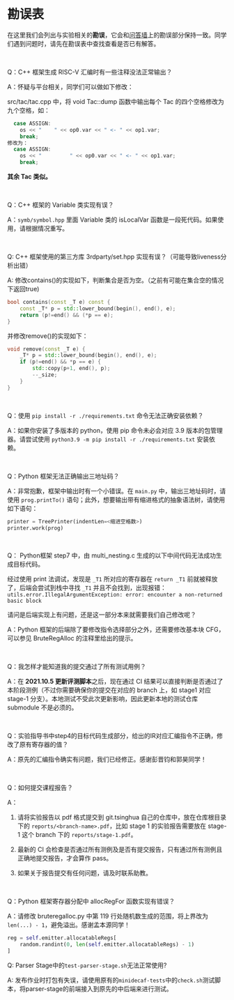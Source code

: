 # 勘误表

在这里我们会列出与实验相关的**勘误**，它会和[问答墙](https://docs.qq.com/doc/DY1hZWFV0T0N0VWph)上的勘误部分保持一致。同学们遇到问题时，请先在勘误表中查找查看是否已有解答。

&nbsp;

Q：C++ 框架生成 RISC-V 汇编时有一些注释没法正常输出？

A：怀疑与平台相关，同学们可以做如下修改：

src/tac/tac.cpp 中，将 void Tac::dump 函数中输出每个 Tac 的四个空格修改为九个空格，如：

```C++
  case ASSIGN:
	os << "    " << op0.var << " <- " << op1.var;
	break;
修改为：
  case ASSIGN:
	os << "         " << op0.var << " <- " << op1.var;
	break;
```
**其余 Tac 类似。**

&nbsp;

Q：C++ 框架的 Variable 类实现有误？

A：`symb/symbol.hpp` 里面 Variable 类的 isLocalVar 函数是一段死代码。如果使用，请根据情况重写。

&nbsp;

Q: C++ 框架使用的第三方库 3rdparty/set.hpp 实现有误？（可能导致liveness分析出错）

A: 修改contains()的实现如下，判断集合是否为空。（之前有可能在集合空的情况下返回true)

```c++
bool contains(const _T e) const {
    const _T* p = std::lower_bound(begin(), end(), e);
	return (p!=end() && (*p == e);
}
```

并修改remove()的实现如下：

```c++
void remove(const _T e) {
    _T* p = std::lower_bound(begin(), end(), e);
    if (p!=end() && *p == e) {
        std::copy(p+1, end(), p);
        --_size;
    }
}
```

&nbsp;


Q：使用 `pip install -r ./requirements.txt` 命令无法正确安装依赖？

A：如果你安装了多版本的 python，使用 pip 命令未必会对应 3.9 版本的包管理器。请尝试使用 `python3.9 -m pip install -r ./requirements.txt` 安装依赖。

&nbsp;

Q：Python 框架无法正确输出三地址码？

A：非常抱歉，框架中输出时有一个小错误。在 `main.py` 中，输出三地址码时，请使用 `prog.printTo()` 语句；此外，想要输出带有缩进格式的抽象语法树，请使用如下语句：
```python
printer = TreePrinter(indentLen=<缩进空格数>)
printer.work(prog)
```

&nbsp;

Q： Python框架 step7 中，由 multi_nesting.c 生成的以下中间代码无法成功生成目标代码。

经过使用 print 法调试，发现是 `_T1` 所对应的寄存器在 `return _T1` 前就被释放了，后端会尝试到栈中寻找 `_T1` 并且不会找到，出现报错：
`utils.error.IllegalArgumentException: error: encounter a non-returned basic block`

请问是后端实现上有问题，还是这一部分本来就需要我们自己修改呢？

A：Python 框架的后端除了要修改指令选择部分之外，还需要修改基本块 CFG，可以参见 BruteRegAlloc 的注释里给出的提示。

&nbsp;

Q：我怎样才能知道我的提交通过了所有测试用例？

A：在 **2021.10.5 更新评测脚本**之后，现在通过 CI 结果可以直接判断是否通过了本阶段测例（不过你需要确保你的提交在对应的 branch 上，如 stage1 对应 stage-1 分支）。本地测试不受此次更新影响，因此更新本地的测试仓库 submodule 不是必须的。

&nbsp;

Q：实验指导书中step4的目标代码生成部分，给出的IR对应汇编指令不正确，修改了原有寄存器的值？

A：原先的汇编指令确实有问题，我们已经修正。感谢彭晋钧和郭昊同学！

&nbsp;

Q：如何提交课程报告？

A：

1. 请将实验报告以 pdf 格式提交到 git.tsinghua 自己的仓库中，放在仓库根目录下的 `reports/<branch-name>.pdf`，比如 stage 1 的实验报告需要放在 stage-1 这个 branch 下的 `reports/stage-1.pdf`。

2. 最新的 CI 会检查是否通过所有测例及是否有提交报告，只有通过所有测例且正确地提交报告，才会算作 pass。

3. 如果关于报告提交有任何问题，请及时联系助教。

&nbsp;

Q：Python 框架寄存器分配中 allocRegFor 函数实现有错误？

A：请修改 bruteregalloc.py 中第 119 行处随机数生成的范围，将上界改为 `len(...) - 1`，避免溢出。感谢孟本源同学！

```python
reg = self.emitter.allocatableRegs[
    random.randint(0, len(self.emitter.allocatableRegs) - 1)
]
```

Q: Parser Stage中的`test-parser-stage.sh`无法正常使用?

A: 发布作业时打包有失误，请使用原有的`minidecaf-tests`中的`check.sh`测试脚本，将parser-stage的前端接入到原先的中后端来进行测试。
